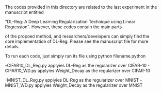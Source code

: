 The codes provided in this directory are related to the last experiment in the manuscript entitled 

"DL-Reg: A Deep Learning Regularization Technique using Linear Regression". However, these codes contain the main parts

of the propoed method, and researchers/developers can simply find the core implementation of DL-Reg. Please see the manuscript file for more details.


To run each code, just simply run its file using python filename.python

-CIFAR10_DL_Reg.py applyies DL-Reg as the regularizer over CIFAR-10
-CIFAR10_WD.py applyies Weight_Decay as the regularizer over CIFAR-10

-MNIST_DL_Reg.py applyies DL-Reg as the regularizer over MNIST
-MNIST_WD.py applyies Weight_Decay as the regularizer over MNIST

